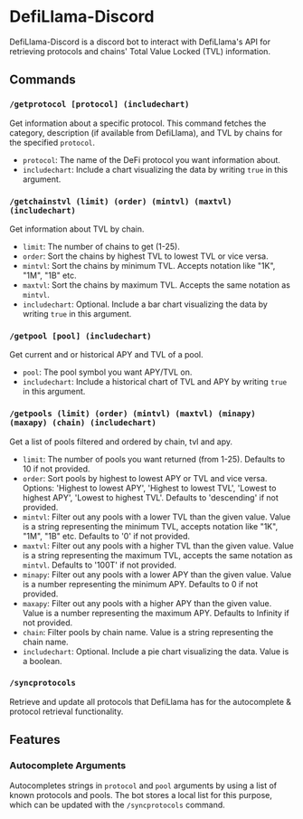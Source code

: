 # DefiLlama-Discord

DefiLlama-Discord is a discord bot to interact with DefiLlama's API for retrieving protocols and chains' Total Value Locked (TVL) information.

## Commands

### `/getprotocol [protocol] (includechart)`
Get information about a specific protocol. This command fetches the category, description (if available from DefiLlama), and TVL by chains for the specified `protocol`. 

- `protocol`: The name of the DeFi protocol you want information about.
- `includechart`: Include a chart visualizing the data by writing `true` in this argument.

### `/getchainstvl (limit) (order) (mintvl) (maxtvl) (includechart)`
Get information about TVL by chain. 

- `limit`: The number of chains to get (1-25).
- `order`: Sort the chains by highest TVL to lowest TVL or vice versa.
- `mintvl`: Sort the chains by minimum TVL. Accepts notation like "1K", "1M", "1B" etc.
- `maxtvl`: Sort the chains by maximum TVL. Accepts the same notation as `mintvl`.
- `includechart`: Optional. Include a bar chart visualizing the data by writing `true` in this argument.

### `/getpool [pool] (includechart)`
Get current and or historical APY and TVL of a pool. 

- `pool`: The pool symbol you want APY/TVL on.
- `includechart`: Include a historical chart of TVL and APY by writing `true` in this argument.

### `/getpools (limit) (order) (mintvl) (maxtvl) (minapy) (maxapy) (chain) (includechart)`
Get a list of pools filtered and ordered by chain, tvl and apy.

- `limit`: The number of pools you want returned (from 1-25). Defaults to 10 if not provided.
- `order`: Sort pools by highest to lowest APY or TVL and vice versa. Options: 'Highest to lowest APY', 'Highest to lowest TVL', 'Lowest to highest APY', 'Lowest to highest TVL'. Defaults to 'descending' if not provided.
- `mintvl`: Filter out any pools with a lower TVL than the given value. Value is a string representing the minimum TVL, accepts notation like "1K", "1M", "1B" etc. Defaults to '0' if not provided.
- `maxtvl`: Filter out any pools with a higher TVL than the given value. Value is a string representing the maximum TVL, accepts the same notation as `mintvl`. Defaults to '100T' if not provided.
- `minapy`: Filter out any pools with a lower APY than the given value. Value is a number representing the minimum APY. Defaults to 0 if not provided.
- `maxapy`: Filter out any pools with a higher APY than the given value. Value is a number representing the maximum APY. Defaults to Infinity if not provided.
- `chain`: Filter pools by chain name. Value is a string representing the chain name.
- `includechart`: Optional. Include a pie chart visualizing the data. Value is a boolean.


### `/syncprotocols`
Retrieve and update all protocols that DefiLlama has for the autocomplete & protocol retrieval functionality.

## Features

### Autocomplete Arguments
Autocompletes strings in `protocol` and `pool` arguments by using a list of known protocols and pools. The bot stores a local list for this purpose, which can be updated with the `/syncprotocols` command.
